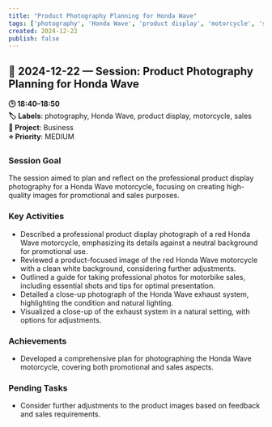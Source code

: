 ```yaml
---
title: "Product Photography Planning for Honda Wave"
tags: ['photography', 'Honda Wave', 'product display', 'motorcycle', 'sales']
created: 2024-12-22
publish: false
---
```


## 📅 2024-12-22 — Session: Product Photography Planning for Honda Wave

**🕒 18:40–18:50**  
**🏷️ Labels**: photography, Honda Wave, product display, motorcycle, sales  
**📂 Project**: Business  
**⭐ Priority**: MEDIUM  


### Session Goal
The session aimed to plan and reflect on the professional product display photography for a Honda Wave motorcycle, focusing on creating high-quality images for promotional and sales purposes.

### Key Activities
- Described a professional product display photograph of a red Honda Wave motorcycle, emphasizing its details against a neutral background for promotional use.
- Reviewed a product-focused image of the red Honda Wave motorcycle with a clean white background, considering further adjustments.
- Outlined a guide for taking professional photos for motorbike sales, including essential shots and tips for optimal presentation.
- Detailed a close-up photograph of the Honda Wave exhaust system, highlighting the condition and natural lighting.
- Visualized a close-up of the exhaust system in a natural setting, with options for adjustments.

### Achievements
- Developed a comprehensive plan for photographing the Honda Wave motorcycle, covering both promotional and sales aspects.

### Pending Tasks
- Consider further adjustments to the product images based on feedback and sales requirements.
